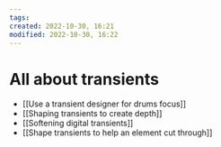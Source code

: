 ```yaml
---
tags: 
created: 2022-10-30, 16:21
modified: 2022-10-30, 16:22
---
```


# All about transients
- [[Use a transient designer for drums focus]]
- [[Shaping transients to create depth]]
- [[Softening digital transients]]
- [[Shape transients to help an element cut through]]